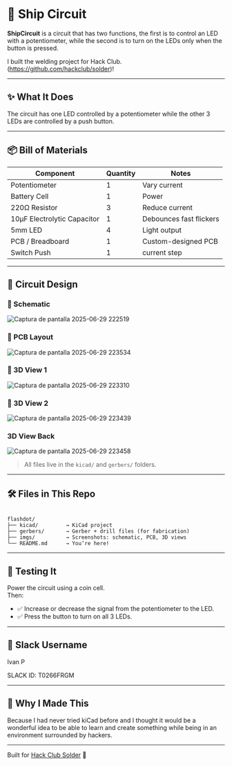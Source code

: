 # 🚢 Ship Circuit

**ShipCircuit** is a circuit that has two functions, the first is to control an LED with a potentiometer, while the second is to turn on the LEDs only when the button is pressed.

I built the welding project for Hack Club. (https://github.com/hackclub/solder)!

---

## ✨ What It Does

The circuit has one LED controlled by a potentiometer while the other 3 LEDs are controlled by a push button.

---

## 📦 Bill of Materials

| Component         | Quantity | Notes                             |
|------------------|----------|-----------------------------------|
| Potentiometer                 | 1 | Vary current                    |
| Battery Cell                  | 1 | Power                           |
| 220Ω Resistor                 | 3 | Reduce current                  |
| 10µF Electrolytic Capacitor   | 1 | Debounces fast flickers         |
| 5mm LED                       | 4 | Light output                    |
| PCB / Breadboard              | 1 | Custom-designed PCB             |
| Switch Push                   | 1 | current step                    |

---

## 📐 Circuit Design

### 🧠 Schematic
![Captura de pantalla 2025-06-29 222519](https://github.com/user-attachments/assets/c8f4940d-001e-4369-88df-6d17ecb30e32)


### 🧩 PCB Layout

![Captura de pantalla 2025-06-29 223534](https://github.com/user-attachments/assets/14d99f1e-0628-42b3-a9da-41f2cc3714e6)


### 🔭 3D View 1
![Captura de pantalla 2025-06-29 223310](https://github.com/user-attachments/assets/fa944eb1-f1b7-4e2a-83ba-da76c36d46eb)


### 🔬 3D View 2
![Captura de pantalla 2025-06-29 223439](https://github.com/user-attachments/assets/be3012a8-9b90-4b0a-9a0d-e45183cb9609)


### 3D View Back
![Captura de pantalla 2025-06-29 223458](https://github.com/user-attachments/assets/076d7c36-d96b-4a2b-a048-9d3e516ddca6)


> All files live in the `kicad/` and `gerbers/` folders.

---

## 🛠️ Files in This Repo

```

flashdot/
├── kicad/         → KiCad project
├── gerbers/       → Gerber + drill files (for fabrication)
├── imgs/          → Screenshots: schematic, PCB, 3D views
└── README.md      → You’re here!

```

---

## 🧪 Testing It

Power the circuit using a coin cell.  
Then:
- ✅ Increase or decrease the signal from the potentiometer to the LED.
- ✅ Press the button to turn on all 3 LEDs.

---

## 🙋 Slack Username

Ivan P

SLACK ID: T0266FRGM

---

## 🚀 Why I Made This

Because I had never tried kiCad before and I thought it would be a wonderful idea to be able to learn and create something while being in an environment surrounded by hackers.

---

Built for [Hack Club Solder](https://github.com/hackclub/solder) 💚
